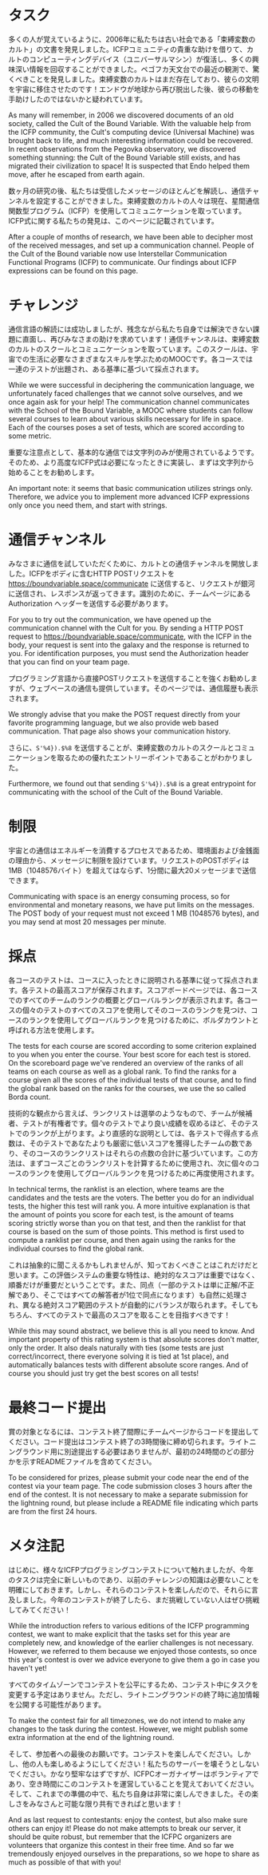 # タスク

多くの人が覚えているように、2006年に私たちは古い社会である「束縛変数のカルト」の文書を発見しました。ICFPコミュニティの貴重な助けを借りて、カルトのコンピューティングデバイス（ユニバーサルマシン）が復活し、多くの興味深い情報を回収することができました。ペゴフカ天文台での最近の観測で、驚くべきことを発見しました。束縛変数のカルトはまだ存在しており、彼らの文明を宇宙に移住させたのです！エンドウが地球から再び脱出した後、彼らの移動を手助けしたのではないかと疑われています。

As many will remember, in 2006 we discovered documents of an old society, called the Cult of the Bound Variable. With the valuable help from the ICFP community, the Cult's computing device (Universal Machine) was brought back to life, and much interesting information could be recovered. In recent observations from the Pegovka observatory, we discovered something stunning: the Cult of the Bound Variable still exists, and has migrated their civilization to space! It is suspected that Endo helped them move, after he escaped from earth again.

数ヶ月の研究の後、私たちは受信したメッセージのほとんどを解読し、通信チャンネルを設定することができました。束縛変数のカルトの人々は現在、星間通信関数型プログラム（ICFP）を使用してコミュニケーションを取っています。ICFP式に関する私たちの発見は、このページに記載されています。

After a couple of months of research, we have been able to decipher most of the received messages, and set up a communication channel. People of the Cult of the Bound variable now use Interstellar Communication Functional Programs (ICFP) to communicate. Our findings about ICFP expressions can be found on this page.

# チャレンジ

通信言語の解読には成功しましたが、残念ながら私たち自身では解決できない課題に直面し、再びみなさまの助けを求めています！通信チャンネルは、束縛変数のカルトのスクールとコミュニケーションを取っています。このスクールは、宇宙での生活に必要なさまざまなスキルを学ぶためのMOOCです。各コースでは一連のテストが出題され、ある基準に基づいて採点されます。

While we were successful in deciphering the communication language, we unfortunately faced challenges that we cannot solve ourselves, and we once again ask for your help! The communication channel communicates with the School of the Bound Variable, a MOOC where students can follow several courses to learn about various skills necessary for life in space. Each of the courses poses a set of tests, which are scored according to some metric.

重要な注意点として、基本的な通信では文字列のみが使用されているようです。そのため、より高度なICFP式は必要になったときに実装し、まずは文字列から始めることをお勧めします。

An important note: it seems that basic communication utilizes strings only. Therefore, we advice you to implement more advanced ICFP expressions only once you need them, and start with strings.

# 通信チャンネル

みなさまに通信を試していただくために、カルトとの通信チャンネルを開放しました。ICFPをボディに含むHTTP POSTリクエストを https://boundvariable.space/communicate に送信すると、リクエストが銀河に送信され、レスポンスが返ってきます。識別のために、チームページにある Authorization ヘッダーを送信する必要があります。

For you to try out the communication, we have opened up the communication channel with the Cult for you. By sending a HTTP POST request to https://boundvariable.space/communicate, with the ICFP in the body, your request is sent into the galaxy and the response is returned to you. For identification purposes, you must send the Authorization header that you can find on your team page.

プログラミング言語から直接POSTリクエストを送信することを強くお勧めしますが、ウェブベースの通信も提供しています。そのページでは、通信履歴も表示されます。

We strongly advise that you make the POST request directly from your favorite programming language, but we also provide web based communication. That page also shows your communication history.

さらに、`S'%4}).$%8` を送信することが、束縛変数のカルトのスクールとコミュニケーションを取るための優れたエントリーポイントであることがわかりました。

Furthermore, we found out that sending `S'%4}).$%8` is a great entrypoint for communicating with the school of the Cult of the Bound Variable.


# 制限

宇宙との通信はエネルギーを消費するプロセスであるため、環境面および金銭面の理由から、メッセージに制限を設けています。リクエストのPOSTボディは1MB（1048576バイト）を超えてはならず、1分間に最大20メッセージまで送信できます。

Communicating with space is an energy consuming process, so for environmental and monetary reasons, we have put limits on the messages. The POST body of your request must not exceed 1 MB (1048576 bytes), and you may send at most 20 messages per minute.


# 採点

各コースのテストは、コースに入ったときに説明される基準に従って採点されます。各テストの最高スコアが保存されます。スコアボードページでは、各コースでのすべてのチームのランクの概要とグローバルランクが表示されます。各コースの個々のテストのすべてのスコアを使用してそのコースのランクを見つけ、コースのランクを使用してグローバルランクを見つけるために、ボルダカウントと呼ばれる方法を使用します。

The tests for each course are scored according to some criterion explained to you when you enter the course. Your best score for each test is stored. On the scoreboard page we've rendered an overview of the ranks of all teams on each course as well as a global rank. To find the ranks for a course given all the scores of the individual tests of that course, and to find the global rank based on the ranks for the courses, we use the so called Borda count.

技術的な観点から言えば、ランクリストは選挙のようなもので、チームが候補者、テストが有権者です。個々のテストでより良い成績を収めるほど、そのテストでのランクが上がります。より直感的な説明としては、各テストで得点する点数は、そのテストであなたよりも厳密に低いスコアを獲得したチームの数であり、そのコースのランクリストはそれらの点数の合計に基づいています。この方法は、まずコースごとのランクリストを計算するために使用され、次に個々のコースのランクを使用してグローバルランクを見つけるために再度使用されます。

In technical terms, the ranklist is an election, where teams are the candidates and the tests are the voters. The better you do for an individual tests, the higher this test will rank you. A more intuitive explanation is that the amount of points you score for each test, is the amount of teams scoring strictly worse than you on that test, and then the ranklist for that course is based on the sum of those points. This method is first used to compute a ranklist per course, and then again using the ranks for the individual courses to find the global rank.

これは抽象的に聞こえるかもしれませんが、知っておくべきことはこれだけだと思います。この評価システムの重要な特性は、絶対的なスコアは重要ではなく、順番だけが重要だということです。また、同点（一部のテストは単に正解/不正解であり、そこではすべての解答者が1位で同点になります）も自然に処理され、異なる絶対スコア範囲のテストが自動的にバランスが取られます。そしてもちろん、すべてのテストで最高のスコアを取ることを目指すべきです！

While this may sound abstract, we believe this is all you need to know. And important property of this rating system is that absolute scores don't matter, only the order. It also deals naturally with ties (some tests are just correct/incorrect, there everyone solving it is tied at 1st place), and automatically balances tests with different absolute score ranges. And of course you should just try get the best scores on all tests!


# 最終コード提出

賞の対象となるには、コンテスト終了間際にチームページからコードを提出してください。コード提出はコンテスト終了の3時間後に締め切られます。ライトニングラウンド用に別途提出する必要はありませんが、最初の24時間のどの部分かを示すREADMEファイルを含めてください。

To be considered for prizes, please submit your code near the end of the contest via your team page. The code submission closes 3 hours after the end of the contest. It is not necessary to make a separate submission for the lightning round, but please include a README file indicating which parts are from the first 24 hours.


# メタ注記

はじめに、様々なICFPプログラミングコンテストについて触れましたが、今年のタスクは完全に新しいものであり、以前のチャレンジの知識は必要ないことを明確にしておきます。しかし、それらのコンテストを楽しんだので、それらに言及しました。今年のコンテストが終了したら、まだ挑戦していない人はぜひ挑戦してみてください！

While the introduction refers to various editions of the ICFP programming contest, we want to make explicit that the tasks set for this year are completely new, and knowledge of the earlier challenges is not necessary. However, we referred to them because we enjoyed those contests, so once this year's contest is over we advice everyone to give them a go in case you haven't yet!

すべてのタイムゾーンでコンテストを公平にするため、コンテスト中にタスクを変更する予定はありません。ただし、ライトニングラウンドの終了時に追加情報を公開する可能性があります。

To make the contest fair for all timezones, we do not intend to make any changes to the task during the contest. However, we might publish some extra information at the end of the lightning round.

そして、参加者への最後のお願いです。コンテストを楽しんでください。しかし、他の人も楽しめるようにしてください！私たちのサーバーを壊そうとしないでください。かなり堅牢なはずですが、ICFPCオーガナイザーはボランティアであり、空き時間にこのコンテストを運営していることを覚えておいてください。そして、これまでの準備の中で、私たち自身は非常に楽しんできました。その楽しさをみなさんと可能な限り共有できればと思います！

And as last request to contestants: enjoy the contest, but also make sure others can enjoy it! Please do not make attempts to break our server, it should be quite robust, but remember that the ICFPC organizers are volunteers that organize this contest in their free time. And so far we tremendously enjoyed ourselves in the preparations, so we hope to share as much as possible of that with you!
